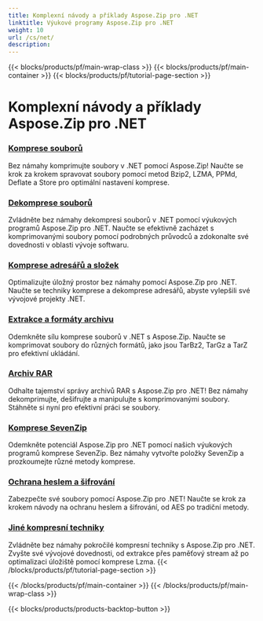 ```yaml
---
title: Komplexní návody a příklady Aspose.Zip pro .NET
linktitle: Výukové programy Aspose.Zip pro .NET
weight: 10
url: /cs/net/
description:
---
```


{{< blocks/products/pf/main-wrap-class >}}
{{< blocks/products/pf/main-container >}}
{{< blocks/products/pf/tutorial-page-section >}}

# Komplexní návody a příklady Aspose.Zip pro .NET


### [Komprese souborů](./file-compression/)
Bez námahy komprimujte soubory v .NET pomocí Aspose.Zip! Naučte se krok za krokem spravovat soubory pomocí metod Bzip2, LZMA, PPMd, Deflate a Store pro optimální nastavení komprese.
### [Dekomprese souborů](./file-decompression/)
Zvládněte bez námahy dekompresi souborů v .NET pomocí výukových programů Aspose.Zip pro .NET. Naučte se efektivně zacházet s komprimovanými soubory pomocí podrobných průvodců a zdokonalte své dovednosti v oblasti vývoje softwaru.
### [Komprese adresářů a složek](./directory-and-folder-compression/)
Optimalizujte úložný prostor bez námahy pomocí Aspose.Zip pro .NET. Naučte se techniky komprese a dekomprese adresářů, abyste vylepšili své vývojové projekty .NET.
### [Extrakce a formáty archivu](./archive-extraction-and-formats/)
Odemkněte sílu komprese souborů v .NET s Aspose.Zip. Naučte se komprimovat soubory do různých formátů, jako jsou TarBz2, TarGz a TarZ pro efektivní ukládání.
### [Archiv RAR](./rar-archive/)
Odhalte tajemství správy archivů RAR s Aspose.Zip pro .NET! Bez námahy dekomprimujte, dešifrujte a manipulujte s komprimovanými soubory. Stáhněte si nyní pro efektivní práci se soubory.
### [Komprese SevenZip](./sevenzip-compression/)
Odemkněte potenciál Aspose.Zip pro .NET pomocí našich výukových programů komprese SevenZip. Bez námahy vytvořte položky SevenZip a prozkoumejte různé metody komprese.
### [Ochrana heslem a šifrování](./password-protection-and-encryption/)
Zabezpečte své soubory pomocí Aspose.Zip pro .NET! Naučte se krok za krokem návody na ochranu heslem a šifrování, od AES po tradiční metody. 
### [Jiné kompresní techniky](./other-compression-techniques/)
Zvládněte bez námahy pokročilé kompresní techniky s Aspose.Zip pro .NET. Zvyšte své vývojové dovednosti, od extrakce přes paměťový stream až po optimalizaci úložiště pomocí komprese Lzma.
{{< /blocks/products/pf/tutorial-page-section >}}

{{< /blocks/products/pf/main-container >}}
{{< /blocks/products/pf/main-wrap-class >}}

{{< blocks/products/products-backtop-button >}}
